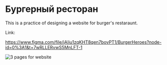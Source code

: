 # Бургерный ресторан

This is a practice of designing a website for burger's restaraunt.

Link:

https://www.figma.com/file/jAIiu1zqKHT8qen7bovPT1/BurgerHeroes?node-id=0%3A1&t=7wRLLERvwS5MnLFT-1

![3 pages for website](https://user-images.githubusercontent.com/120313863/230938350-8af2a433-18b8-4db0-9787-b5d41d58792f.png)
